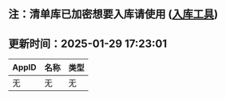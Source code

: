 ## 注：清单库已加密想要入库请使用 ([入库工具](https://github.com/BlankTMing/ManifestAutoUpdate/releases))

## 更新时间：2025-01-29 17:23:01
| AppID | 名称 | 类型  |
| :-------------------- | :----------------------------- | :----------- |
| 无 | 无 | 无 |
